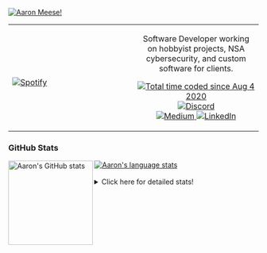 [![Aaron Meese!](https://user-images.githubusercontent.com/17814535/88975338-a2aabf00-d27f-11ea-963f-8a19608716b4.png)](https://github.com/ajmeese7/readme-ascii "README ASCII")

<!-- Modified from project here: https://github.com/novatorem/novatorem -->
<table width="100%"> 
  <tr>
  <td width="50%">
      
&nbsp; <br> [![Spotify](https://ajmeese7.vercel.app/api/spotify)](https://open.spotify.com/user/ajmeese)

  </td>
  <td width="50%">
    <p align="center">
    Software Developer working on hobbyist projects, NSA cybersecurity, and custom software for clients.
    </p>
    <p align="center">
      <a href="https://wakatime.com/@f726891d-3b02-46cd-9b60-e8c59f9e2b14">
        <img src="https://wakatime.com/badge/user/f726891d-3b02-46cd-9b60-e8c59f9e2b14.svg" alt="Total time coded since Aug 4 2020" title="WakaTime" />
      </a>
      <a href="http://link.aaronmeese.com/discord">
        <img src="https://img.shields.io/badge/discord-ajmeese7%234835-369?style=flat-square&logo=discord&logoColor=white&color=purple" alt="Discord" title="Discord">
      </a>
      <br />
      <a href="https://link.aaronmeese.com/medium">
        <img src="https://img.shields.io/badge/medium-ajmeese7-1DB954?style=flat-square&logo=medium&logoColor=white" alt="Medium" title="Medium">
      </a>
      <a href="https://link.aaronmeese.com/linkedin">
        <img src="https://img.shields.io/badge/linkedIn-aaronmeese-1DB954?style=flat-square&logo=linkedin&logoColor=white&color=blue" alt="LinkedIn" title="LinkedIn">
      </a>
    </p>
  </td>

</table>

[//]: <> (The `&nbsp;` is to have Aphelion take up more space)

### GitHub Stats ###

<a href="https://profile-summary-for-github.com/user/ajmeese7">
  <img align="left" height="170px" src="https://github-readme-stats.vercel.app/api?username=ajmeese7&show_icons=true&line_height=27&count_private=true" alt="Aaron's GitHub stats"/>
  <img src="https://github-readme-stats.vercel.app/api/top-langs/?username=ajmeese7&hide_langs_below=5&layout=compact" alt="Aaron's language stats"/>
</a>

<br />
<br />
<details>
<summary>Click here for detailed stats!</summary>

### :zap: Recent Activity
<!--START_SECTION:activity-->
1. 🗣 Commented on [#121](https://github.com/meeseOS/meeseOS/issues/121) in [meeseOS/meeseOS](https://github.com/meeseOS/meeseOS)
2. 🎉 Merged PR [#120](https://github.com/meeseOS/meeseOS/pull/120) in [meeseOS/meeseOS](https://github.com/meeseOS/meeseOS)
3. 🎉 Merged PR [#119](https://github.com/meeseOS/meeseOS/pull/119) in [meeseOS/meeseOS](https://github.com/meeseOS/meeseOS)
4. 💪 Opened PR [#118](https://github.com/meeseOS/meeseOS/pull/118) in [meeseOS/meeseOS](https://github.com/meeseOS/meeseOS)
5. ❗️ Opened issue [#1420](https://github.com/gchq/CyberChef/issues/1420) in [gchq/CyberChef](https://github.com/gchq/CyberChef)
<!--END_SECTION:activity-->

### 🧐 Waka Stats
<!--START_SECTION:waka-->
![Code Time](http://img.shields.io/badge/Code%20Time-1%2C283%20hrs%2032%20mins-blue)

**🐱 My GitHub Data** 

> 🏆 1,176 Contributions in the Year 2022
 > 
> 📦 197.9 kB Used in GitHub's Storage 
 > 
> 💼 Opted to Hire
 > 
> 📜 83 Public Repositories 
 > 
> 🔑 30 Private Repositories  
 > 
**I'm an Early 🐤** 

```text
🌞 Morning    143 commits    █████░░░░░░░░░░░░░░░░░░░░   21.19% 
🌆 Daytime    245 commits    █████████░░░░░░░░░░░░░░░░   36.3% 
🌃 Evening    283 commits    ██████████░░░░░░░░░░░░░░░   41.93% 
🌙 Night      4 commits      ░░░░░░░░░░░░░░░░░░░░░░░░░   0.59%

```
📅 **I'm Most Productive on Saturday** 

```text
Monday       94 commits     ███░░░░░░░░░░░░░░░░░░░░░░   13.93% 
Tuesday      118 commits    ████░░░░░░░░░░░░░░░░░░░░░   17.48% 
Wednesday    72 commits     ██░░░░░░░░░░░░░░░░░░░░░░░   10.67% 
Thursday     99 commits     ███░░░░░░░░░░░░░░░░░░░░░░   14.67% 
Friday       56 commits     ██░░░░░░░░░░░░░░░░░░░░░░░   8.3% 
Saturday     119 commits    ████░░░░░░░░░░░░░░░░░░░░░   17.63% 
Sunday       117 commits    ████░░░░░░░░░░░░░░░░░░░░░   17.33%

```


📊 **This Week I Spent My Time On** 

```text
⌚︎ Time Zone: America/New_York

💬 Programming Languages: 
JavaScript               8 hrs 21 mins       ███████████████████░░░░░░   78.18% 
Markdown                 1 hr 12 mins        ██░░░░░░░░░░░░░░░░░░░░░░░   11.27% 
JSON                     45 mins             █░░░░░░░░░░░░░░░░░░░░░░░░   7.17% 
TypeScript               11 mins             ░░░░░░░░░░░░░░░░░░░░░░░░░   1.85% 
Python                   3 mins              ░░░░░░░░░░░░░░░░░░░░░░░░░   0.61%

🐱‍💻 Projects: 
aaronmeese.com           8 hrs 17 mins       ███████████████████░░░░░░   77.59% 
vault                    1 hr 7 mins         ██░░░░░░░░░░░░░░░░░░░░░░░   10.52% 
hexells                  34 mins             █░░░░░░░░░░░░░░░░░░░░░░░░   5.42% 
osjs-client              18 mins             ░░░░░░░░░░░░░░░░░░░░░░░░░   2.91% 
daedalOS                 11 mins             ░░░░░░░░░░░░░░░░░░░░░░░░░   1.83%

```

**I Mostly Code in JavaScript** 

```text
JavaScript               32 repos            ████████████░░░░░░░░░░░░░   47.76% 
HTML                     9 repos             ███░░░░░░░░░░░░░░░░░░░░░░   13.43% 
Python                   6 repos             ██░░░░░░░░░░░░░░░░░░░░░░░   8.96% 
Java                     4 repos             █░░░░░░░░░░░░░░░░░░░░░░░░   5.97% 
CSS                      3 repos             █░░░░░░░░░░░░░░░░░░░░░░░░   4.48%

```



 Last Updated on 18/09/2022 08:03:39 UTC
<!--END_SECTION:waka-->
</details>
